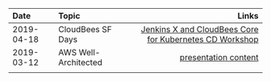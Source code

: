 | Date | Topic | Links | 
| :--- | :--- | ---: |
| 2019-04-18 | CloudBees SF Days | [Jenkins X and CloudBees Core for Kubernetes CD Workshop](https://github.com/cloudbees-days/cloudbees-core-workshop/blob/master/Setup.md) | 
| 2019-03-12 | AWS Well-Architected | [presentation content](https://s3-us-west-1.amazonaws.com/architectureweeks/Well-Architected+Bootcamp+/SF+March+11%2C+2019/Operational+Excellence+-+Estate+and+Patch+Management.pdf) | 
|  |  |  |

